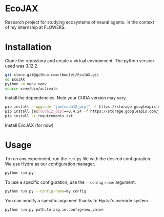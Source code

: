 # EcoJAX
Research project for studying ecosystems of neural agents. In the context of my internship at FLOWERS.

# Installation

Clone the repository and create a virtual environment.
The python version used was 3.12.2.

```bash
git clone git@github.com:tboulet/EcoJAX.git
cd EcoJAX
python -m venv venv
source venv/bin/activate
```

Install the dependencies. Note your CUDA version may vary.
```bash
pip install --upgrade "jax[cuda12_pip]" -f https://storage.googleapis.com/jax-releases/jax_cuda_releases.html
pip install jax[cuda12_pip]==0.4.24 -f https://storage.googleapis.com/jax-releases/jax_cuda_releases.html
pip install -r requirements.txt
```

Install EvoJAX (for now)




# Usage

To run any experiment, run the ``run.py`` file with the desired configuration. We use Hydra as our configuration manager.

```bash
python run.py
```

To use a specific configuration, use the ``--config-name`` argument.

```bash
python run.py --config-name=my_config
```
 
You can modify a specific argument thanks to Hydra's override system.

```bash
python run.py path.to.arg.in.config=new_value
```


